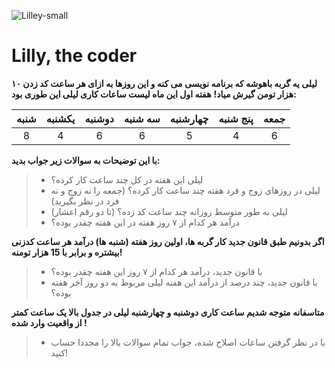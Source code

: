 ![Lilley-small](https://user-images.githubusercontent.com/62722056/113596343-6bcb4b00-964f-11eb-8cd0-4db0bb2beaf2.png)
# Lilly, the coder
**لیلی یه گربه باهوشه که برنامه نویسی می کنه و این روزها به ازای هر ساعت کد زدن ۱۰ هزار تومن گیرش میاد!**
**هفته اول این ماه لیست ساعات کاری لیلی این طوری بود:**

| شنبه | یکشنبه | دوشنبه | سه شنبه | چهارشنبه | پنج شنبه | جمعه |
:--------:|:--------:|:--------:|:--------:|:--------:|:--------:|:--------:|
|8|4|6|6|5|4|6|

**با این توضیحات به سوالات زیر جواب بدید:**
> * لیلی این هفته در کل چند ساعت کار کرده؟
> * لیلی در روزهای زوج و فرد هفته چند ساعت کار کرده؟ (جمعه را نه زوج و نه فرد در نظر بگیرید)
> * لیلی به طور متوسط روزانه چند ساعت کد زده؟ (تا دو رقم اعشار)
> * درآمد هر کدام از ۷ روز هفته در این هفته چقدر بوده؟

**اگر بدونیم طبق قانون جدید کار گربه ها، اولین روز هفته (شنبه ها) درآمد هر ساعت کدزنی بیشتره و برابر با 15 هزار تومنه!**
> * با قانون جدید، درآمد هر کدام از ۷ روز این هفته چقدر بوده؟
> * با قانون جدید، چند درصد از درآمد این هفته لیلی مربوط به دو روز آخر هفته بوده؟

**متاسفانه متوجه شدیم ساعت کاری دوشنبه و چهارشنبه لیلی در جدول بالا یک ساعت کمتر از واقعیت وارد شده !**
> * با در نظر گرفتن ساعات اصلاح شده، جواب تمام سوالات بالا را مجددا حساب کنید!
